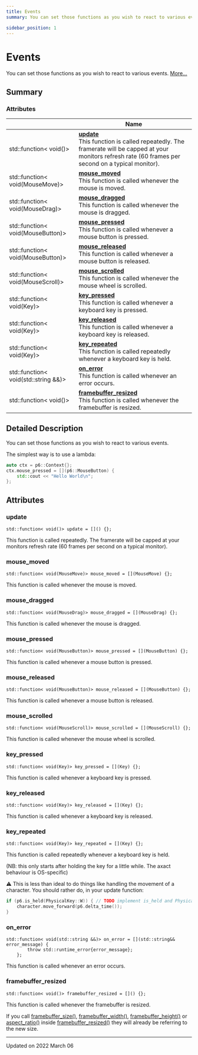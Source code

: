 ```yaml
---
title: Events
summary: You can set those functions as you wish to react to various events. 

sidebar_position: 1
---
```


# Events

You can set those functions as you wish to react to various events.  [More...](#detailed-description)

## Summary

### Attributes

|                | Name           |
| -------------- | -------------- |
| std::function< void()> | **[update](/reference/events#update)** <br/>This function is called repeatedly. The framerate will be capped at your monitors refresh rate (60 frames per second on a typical monitor).  |
| std::function< void(MouseMove)> | **[mouse_moved](/reference/events#mouse_moved)** <br/>This function is called whenever the mouse is moved.  |
| std::function< void(MouseDrag)> | **[mouse_dragged](/reference/events#mouse_dragged)** <br/>This function is called whenever the mouse is dragged.  |
| std::function< void(MouseButton)> | **[mouse_pressed](/reference/events#mouse_pressed)** <br/>This function is called whenever a mouse button is pressed.  |
| std::function< void(MouseButton)> | **[mouse_released](/reference/events#mouse_released)** <br/>This function is called whenever a mouse button is released.  |
| std::function< void(MouseScroll)> | **[mouse_scrolled](/reference/events#mouse_scrolled)** <br/>This function is called whenever the mouse wheel is scrolled.  |
| std::function< void(Key)> | **[key_pressed](/reference/events#key_pressed)** <br/>This function is called whenever a keyboard key is pressed.  |
| std::function< void(Key)> | **[key_released](/reference/events#key_released)** <br/>This function is called whenever a keyboard key is released.  |
| std::function< void(Key)> | **[key_repeated](/reference/events#key_repeated)** <br/>This function is called repeatedly whenever a keyboard key is held.  |
| std::function< void(std::string &&)> | **[on_error](/reference/events#on_error)** <br/>This function is called whenever an error occurs.  |
| std::function< void()> | **[framebuffer_resized](/reference/events#framebuffer_resized)** <br/>This function is called whenever the framebuffer is resized.  |

## Detailed Description

You can set those functions as you wish to react to various events. 

The simplest way is to use a lambda:



```cpp
auto ctx = p6::Context{};
ctx.mouse_pressed = [](p6::MouseButton) {
    std::cout << "Hello World\n";
};
```



## Attributes

### update

```
std::function< void()> update = []() {};
```

This function is called repeatedly. The framerate will be capped at your monitors refresh rate (60 frames per second on a typical monitor). 

### mouse_moved

```
std::function< void(MouseMove)> mouse_moved = [](MouseMove) {};
```

This function is called whenever the mouse is moved. 

### mouse_dragged

```
std::function< void(MouseDrag)> mouse_dragged = [](MouseDrag) {};
```

This function is called whenever the mouse is dragged. 

### mouse_pressed

```
std::function< void(MouseButton)> mouse_pressed = [](MouseButton) {};
```

This function is called whenever a mouse button is pressed. 

### mouse_released

```
std::function< void(MouseButton)> mouse_released = [](MouseButton) {};
```

This function is called whenever a mouse button is released. 

### mouse_scrolled

```
std::function< void(MouseScroll)> mouse_scrolled = [](MouseScroll) {};
```

This function is called whenever the mouse wheel is scrolled. 

### key_pressed

```
std::function< void(Key)> key_pressed = [](Key) {};
```

This function is called whenever a keyboard key is pressed. 

### key_released

```
std::function< void(Key)> key_released = [](Key) {};
```

This function is called whenever a keyboard key is released. 

### key_repeated

```
std::function< void(Key)> key_repeated = [](Key) {};
```

This function is called repeatedly whenever a keyboard key is held. 

(NB: this only starts after holding the key for a little while. The axact behaviour is OS-specific)

:warning: This is less than ideal to do things like handling the movement of a character. You should rather do, in your update function:



```cpp
if (p6.is_held(PhysicalKey::W)) { // TODO implement is_held and PhysicalKey and LogicalKey
    character.move_forward(p6.delta_time());
}
```


### on_error

```
std::function< void(std::string &&)> on_error = [](std::string&& error_message) {
        throw std::runtime_error{error_message};
    };
```

This function is called whenever an error occurs. 

### framebuffer_resized

```
std::function< void()> framebuffer_resized = []() {};
```

This function is called whenever the framebuffer is resized. 

If you call [framebuffer_size()](/reference/window#framebuffer_size), [framebuffer_width()](/reference/window#framebuffer_width), [framebuffer_height()](/reference/window#framebuffer_height) or [aspect_ratio()](/reference/window#aspect_ratio) inside [framebuffer_resized()](/reference/events#framebuffer_resized) they will already be referring to the new size. 





-------------------------------

Updated on 2022 March 06
